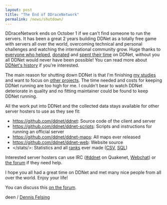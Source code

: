 ```yaml
---
layout: post
title: "The End of DDraceNetwork"
permalink: /news/shutdown/
---
```

DDraceNetwork ends on October 1 if we can't find someone to run the servers. It has been a great 2 years building DDNet as a totally free game with servers all over the world, overcoming technical and personal challenges and watching the international community grow. Huge thanks to [everyone who helped](/staff/), [donated](/funding/) and [spent their time](/ranks/) on DDNet, without you all DDNet would never have been possible! You can read more about [DDNet's history](//forum.ddnet.org/viewtopic.php?f=3&t=1824) if you're interested.

The main reason for shutting down DDNet is that I'm finishing [my studies](http://felsin9.de/nnis/research/) and want to focus on [other projects](http://felsin9.de/nnis/software/). The time needed and costs for keeping DDNet running are too high for me. I couldn't bear to watch DDNet deteriorate in quality and no fitting maintainer could be found to keep DDNet running.

All the work put into DDNet and the collected data stays available for other server hosters to use as they see fit:

- <https://github.com/ddnet/ddnet>: Source code of the client and server
- <https://github.com/ddnet/ddnet-scripts>: Scripts and instructions for running an official server
- <https://github.com/ddnet/ddnet-maps>: All maps ever released
- <https://github.com/ddnet/ddnet-web>: Website source
- </stats/>: Statistics and all [ranks](/ranks/) ever made ([CSV](/stats/ddnet-stats.zip), [SQL](/stats/ddnet-sql.zip))

Interested server hosters can use IRC ([#ddnet](irc://irc.quakenet.org/ddnet) on Quakenet, [Webchat](http://webchat.quakenet.org/?channels=ddnet&uio=d4)) or [the forum](//forum.ddnet.org/viewforum.php?f=4) if they need help.

I hope you all had a great time on DDNet and met many nice people from all over the world. Enjoy your life!

You can discuss this [on the forum](//forum.ddnet.org/viewtopic.php?f=3&t=2344).

deen / [Dennis Felsing](http://felsin9.de/nnis)
